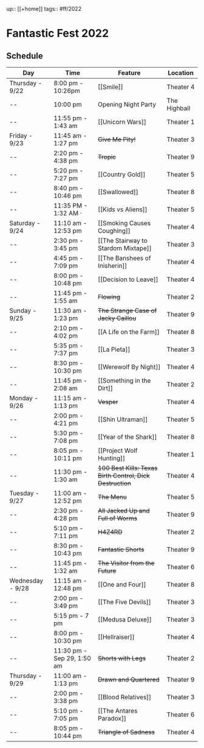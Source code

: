 ---
---
up:: [[+home]]
tags:: #ff/2022 

# Fantastic Fest 2022

## Schedule


|Day|Time|Feature|Location|
|--- |--- |--- |--- |
|Thursday - 9/22|8:00 pm - 10:26pm|[[Smile]]|Theater 4|
|--|10:00 pm|Opening Night Party|The Highball|
|--|11:55 pm - 1:43 am|[[Unicorn Wars]]|Theater 1|
|Friday - 9/23|11:45 am - 1:27 pm|~~Give Me Pity!~~|Theater 3|
|--|2:20 pm - 4:38 pm|~~Tropic~~|Theater 9|
|--|5:20 pm - 7:27 pm|[[Country Gold]]|Theater 5|
|--|8:40 pm - 10:46 pm|[[Swallowed]]|Theater 8|
|--|11:35 PM - 1:32 AM ·|[[Kids vs Aliens]]|Theater 5|
|Saturday - 9/24|11:10 am - 12:53 pm|[[Smoking Causes Coughing]]|Theater 4|
|--|2:30 pm - 3:45 pm|[[The Stairway to Stardom Mixtape]]|Theater 3|
|--|4:45 pm - 7:09 pm|[[The Banshees of Inisherin]]|Theater 4|
|--|8:00 pm - 10:48 pm|[[Decision to Leave]]|Theater 4|
|--|11:45 pm - 1:55 am|~~Flowing~~|Theater 2|
|Sunday - 9/25|11:30 am - 1:23 pm|~~The Strange Case of Jacky Caillou~~|Theater 9|
|--|2:10 pm - 4:02 pm|[[A Life on the Farm]]|Theater 8|
|--|5:35 pm - 7:37 pm|[[La Pieta]]|Theater 3|
|--|8:30 pm - 10:30 pm|[[Werewolf By Night]]|Theater 4|
|--|11:45 pm - 2:08 am|[[Something in the Dirt]]|Theater 2|
|Monday - 9/26|11:15 am - 1:13 pm|~~Vesper~~|Theater 4|
|--|2:00 pm - 4:21 pm|[[Shin Ultraman]]|Theater 5|
|--|5:30 pm - 7:08 pm|[[Year of the Shark]]|Theater 8|
|--|8:05 pm - 10:11 pm|[[Project Wolf Hunting]]|Theater 1|
|--|11:30 pm - 1:30 am|~~100 Best Kills: Texas Birth Control, Dick Destruction~~|Theater 4|
|Tuesday - 9/27|11:00 am - 12:52 pm|~~The Menu~~|Theater 5|
|--|2:30 pm - 4:28 pm|~~All Jacked Up and Full of Worms~~|Theater 9|
|--|5:10 pm - 7:11 pm|~~H4Z4RD~~|Theater 2|
|--|8:30 pm - 10:43 pm|~~Fantastic Shorts~~|Theater 9|
|--|11:45 pm - 1:32 am|~~The Visitor from the Future~~|Theater 6|
|Wednesday - 9/28|11:15 am - 12:48 pm|[[One and Four]]|Theater 8|
|--|2:00 pm - 3:49 pm|[[The Five Devils]]|Theater 3|
|--|5:15 pm - 7 pm|[[Medusa Deluxe]]|Theater 3|
|--|8:00 pm - 10:30 pm|[[Hellraiser]]|Theater 4|
|--|11:30 pm - Sep 29, 1:50 am|~~Shorts with Legs~~|Theater 2|
|Thursday - 9/29|11:00 am - 1:13 pm|~~Drawn and Quartered~~|Theater 9|
|--|2:00 pm - 3:38 pm|[[Blood Relatives]]|Theater 3|
|--|5:10 pm - 7:05 pm|[[The Antares Paradox]]|Theater 6|
|--|8:05 pm - 10:44 pm|~~Triangle of Sadness~~|Theater 4|

